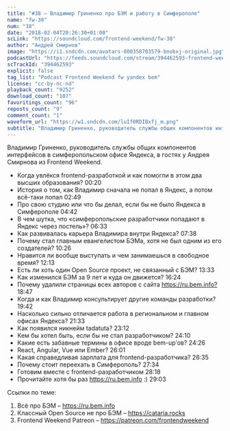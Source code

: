 ```yaml
---
title: "#38 – Владимир Гриненко про БЭМ и работу в Симферополе"
name: "fw-38"
num: "38"
date: "2018-02-04T20:26:30+01:00"
scLink: "https://soundcloud.com/frontend-weekend/fw-38"
author: "Андрей Смирнов"
image: "https://i1.sndcdn.com/avatars-000358703579-bnobxj-original.jpg"
podcastUrl: "https://feeds.soundcloud.com/stream/394462593-frontend-weekend-fw-38.m4a"
scTrackId: "394462593"
explicit: false
tag_list: "Podcast Frontend Weekend fw yandex bem"
license: "cc-by-nc-nd"
playback_count: "9252"
download_count: "107"
favoritings_count: "96"
reposts_count: "9"
comment_count: "1"
waveform_url: "https://w1.sndcdn.com/luIf0RDIBxfj_m.png"
subtitle: "Владимир Гриненко, руководитель службы общих компонентов интерфейсов в симферопольском офисе Яндекса, в гостях у Андрея Смирнова из Frontend Weekend. "
---
```


Владимир Гриненко, руководитель службы общих компонентов интерфейсов в симферопольском офисе Яндекса, в гостях у Андрея Смирнова из Frontend Weekend.

- Когда увлёкся frontend-разработкой и как помогли в этом два высших образования? <timecode sec="20">00:20</timecode>
- История о том, как Владимир сначала не попал в Яндекс, а потом всё-таки попал <timecode sec="169">02:49</timecode>
- Про свою студию или что бы делал, если бы не было Яндекса в Симферополе <timecode sec="282">04:42</timecode>
- В чем шутка, что «симферопольские разработчики попадают в Яндекс через постель»? <timecode sec="393">06:33</timecode>
- Как развивалась карьера Владимира внутри Яндекса? <timecode sec="458">07:38</timecode>
- Почему стал главным евангелистом БЭМа, хотя не был одним из его создателей? <timecode sec="626">10:26</timecode>
- Нравится ли вообще выступать и чем занимаешься в свободное время? <timecode sec="733">12:13</timecode>
- Есть ли хоть один Open Source проект, не связанный с БЭМ? <timecode sec="813">13:33</timecode>
- Как изменился БЭМ за 9 лет и куда он движется? <timecode sec="984">16:24</timecode>
- Почему удалили страницы всех авторов с сайта <https://ru.bem.info?> <timecode sec="1127">18:47</timecode>
- Когда и как Владимир консультирует другие команды разработки? <timecode sec="1182">19:42</timecode>
- Насколько сильно отличается работа в региональном и главном офисах Яндекса? <timecode sec="1293">21:33</timecode>
- Как появился никнейм tadatuta? <timecode sec="1392">23:12</timecode>
- Кем бы хотел быть, если бы не стал разработчиком? <timecode sec="1450">24:10</timecode>
- Какие есть забавные термины в офисе вроде bem-up’ов? <timecode sec="1466">24:26</timecode>
- React, Angular, Vue или Ember? <timecode sec="1561">26:01</timecode>
- Какая справедливая зарплата для frontend-разработчика? <timecode sec="1595">26:35</timecode>
- Почему стоит переехать в Симферополь? <timecode sec="1654">27:34</timecode>
- Готовим вместе с frontend-разработчиком <timecode sec="1698">28:18</timecode>
- Прочитайте хотя бы раз <https://ru.bem.info> :) <timecode sec="1743">29:03</timecode>

Ссылки по теме:

1. Всё про БЭМ – <https://ru.bem.info>
2. Классный Open Source не про БЭМ – <https://cataria.rocks>
3. Frontend Weekend Patreon – <https://patreon.com/frontendweekend>
